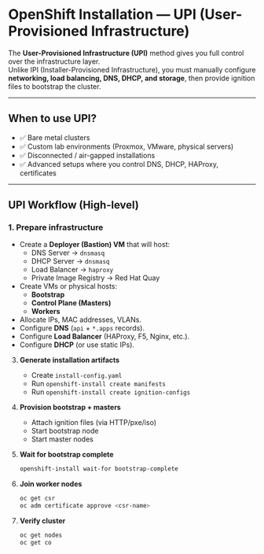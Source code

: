 # OpenShift Installation — UPI (User-Provisioned Infrastructure)

The **User-Provisioned Infrastructure (UPI)** method gives you full control over the infrastructure layer.  
Unlike IPI (Installer-Provisioned Infrastructure), you must manually configure **networking, load balancing, DNS, DHCP, and storage**, then provide ignition files to bootstrap the cluster.

---

## When to use UPI?
- ✅ Bare metal clusters
- ✅ Custom lab environments (Proxmox, VMware, physical servers)
- ✅ Disconnected / air-gapped installations
- ✅ Advanced setups where you control DNS, DHCP, HAProxy, certificates

---

## UPI Workflow (High-level)

### 1. Prepare infrastructure
- Create a **Deployer (Bastion) VM** that will host:
  - DNS Server → `dnsmasq`
  - DHCP Server → `dnsmasq`
  - Load Balancer → `haproxy`
  - Private Image Registry → Red Hat Quay  
- Create VMs or physical hosts:
  - **Bootstrap**
  - **Control Plane (Masters)**
  - **Workers**
- Allocate IPs, MAC addresses, VLANs.  
- Configure **DNS** (`api` + `*.apps` records).  
- Configure **Load Balancer** (HAProxy, F5, Nginx, etc.).  
- Configure **DHCP** (or use static IPs).  

3. **Generate installation artifacts**
   - Create `install-config.yaml`
   - Run `openshift-install create manifests`
   - Run `openshift-install create ignition-configs`

4. **Provision bootstrap + masters**
   - Attach ignition files (via HTTP/pxe/iso)
   - Start bootstrap node
   - Start master nodes

5. **Wait for bootstrap complete**
   ```bash
   openshift-install wait-for bootstrap-complete

6. **Join worker nodes**
   ```bash
   oc get csr
   oc adm certificate approve <csr-name>
7. **Verify cluster**
   ```bash
   oc get nodes
   oc get co
   
